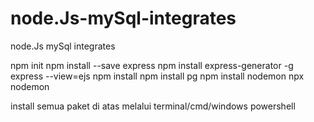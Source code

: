 # node.Js-mySql-integrates
node.Js mySql integrates


npm init
npm install --save express
npm install express-generator -g
express --view=ejs
npm install
npm install pg
npm install nodemon
npx nodemon


install semua paket di atas melalui terminal/cmd/windows powershell


